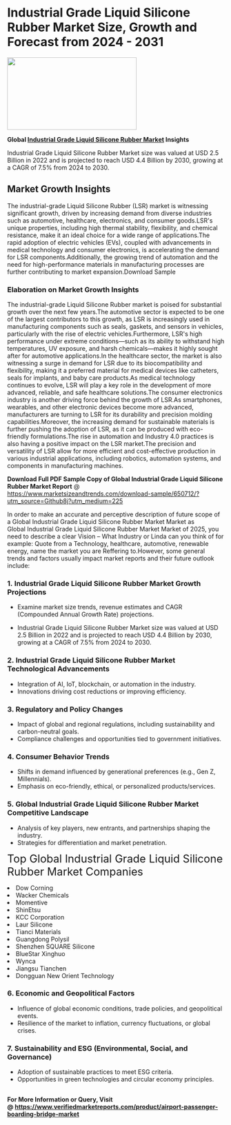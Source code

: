 <H1>Industrial Grade Liquid Silicone Rubber Market Size, Growth and Forecast from 2024 - 2031</H1><img class="aligncenter size-medium wp-image-584254" src="https://thirdeyenews.in/wp-content/uploads/2024/09/Global-Market-Research-300x168.jpeg" alt="" width="300" height="168" /><p><strong>Global&nbsp;<a href="https://www.marketsizeandtrends.com/download-sample/650712/?utm_source=Github8j?utm_medium=225">Industrial Grade Liquid Silicone Rubber Market</a> Insights</strong></p><p>Industrial Grade Liquid Silicone Rubber Market size was valued at USD 2.5 Billion in 2022 and is projected to reach USD 4.4 Billion by 2030, growing at a CAGR of 7.5% from 2024 to 2030.</p><p><h2>Market Growth Insights</h2> The industrial-grade Liquid Silicone Rubber (LSR) market is witnessing significant growth, driven by increasing demand from diverse industries such as automotive, healthcare, electronics, and consumer goods.LSR's unique properties, including high thermal stability, flexibility, and chemical resistance, make it an ideal choice for a wide range of applications.The rapid adoption of electric vehicles (EVs), coupled with advancements in medical technology and consumer electronics, is accelerating the demand for LSR components.Additionally, the growing trend of automation and the need for high-performance materials in manufacturing processes are further contributing to market expansion.Download Sample <h3>Elaboration on Market Growth Insights</h3> The industrial-grade Liquid Silicone Rubber market is poised for substantial growth over the next few years.The automotive sector is expected to be one of the largest contributors to this growth, as LSR is increasingly used in manufacturing components such as seals, gaskets, and sensors in vehicles, particularly with the rise of electric vehicles.Furthermore, LSR's high performance under extreme conditions—such as its ability to withstand high temperatures, UV exposure, and harsh chemicals—makes it highly sought after for automotive applications.In the healthcare sector, the market is also witnessing a surge in demand for LSR due to its biocompatibility and flexibility, making it a preferred material for medical devices like catheters, seals for implants, and baby care products.As medical technology continues to evolve, LSR will play a key role in the development of more advanced, reliable, and safe healthcare solutions.The consumer electronics industry is another driving force behind the growth of LSR.As smartphones, wearables, and other electronic devices become more advanced, manufacturers are turning to LSR for its durability and precision molding capabilities.Moreover, the increasing demand for sustainable materials is further pushing the adoption of LSR, as it can be produced with eco-friendly formulations.The rise in automation and Industry 4.0 practices is also having a positive impact on the LSR market.The precision and versatility of LSR allow for more efficient and cost-effective production in various industrial applications, including robotics, automation systems, and components in manufacturing machines.</p><p><span class=""><strong>Download Full PDF Sample Copy of Global Industrial Grade Liquid Silicone Rubber Market Report</strong> @ <a href="https://www.marketsizeandtrends.com/download-sample/650712/?utm_source=Github8j?utm_medium=225" target="_blank">https://www.marketsizeandtrends.com/download-sample/650712/?utm_source=Github8j?utm_medium=225</a></span></p><p>In order to make an accurate and perceptive description of future scope of a Global&nbsp;Industrial Grade Liquid Silicone Rubber Market Market as Global&nbsp;Industrial Grade Liquid Silicone Rubber Market Market of 2025, you need to describe a clear Vision &ndash; What Industry or Linda can you think of for example: Quote from a Technology, healthcare, automotive, renewable energy, name the market you are Reffering to.However, some general trends and factors usually impact market reports and their future outlook include:</p><h3>1.&nbsp;<strong>Industrial Grade Liquid Silicone Rubber Market Growth Projections</strong></h3><ul><li>Examine market size trends, revenue estimates and CAGR (Compounded Annual Growth Rate) projections.</li><li><p>Industrial Grade Liquid Silicone Rubber Market size was valued at USD 2.5 Billion in 2022 and is projected to reach USD 4.4 Billion by 2030, growing at a CAGR of 7.5% from 2024 to 2030.</p></li></ul><h3>2.&nbsp;<strong>Industrial Grade Liquid Silicone Rubber Market Technological Advancements</strong></h3><ul><li>Integration of AI, IoT, blockchain, or automation in the industry.</li><li>Innovations driving cost reductions or improving efficiency.</li></ul><h3>3.&nbsp;<strong>Regulatory and Policy Changes</strong></h3><ul><li>Impact of global and regional regulations, including sustainability and carbon-neutral goals.</li><li>Compliance challenges and opportunities tied to government initiatives.</li></ul><h3>4.&nbsp;<strong>Consumer Behavior Trends</strong></h3><ul><li>Shifts in demand influenced by generational preferences (e.g., Gen Z, Millennials).</li><li>Emphasis on eco-friendly, ethical, or personalized products/services.</li></ul><h3>5.&nbsp;<strong>Global Industrial Grade Liquid Silicone Rubber Market Competitive Landscape</strong></h3><ul><li>Analysis of key players, new entrants, and partnerships shaping the industry.</li><li>Strategies for differentiation and market penetration.</li></ul><p data-pm-slice="1 1 []"><span style="color: inherit; font-family: inherit; font-size: 25px;">Top Global Industrial Grade Liquid Silicone Rubber Market Companies</span></p><div class="" data-test-id=""><p><li>Dow Corning</li><li> Wacker Chemicals</li><li> Momentive</li><li> ShinEtsu</li><li> KCC Corporation</li><li> Laur Silicone</li><li> Tianci Materials</li><li> Guangdong Polysil</li><li> Shenzhen SQUARE Silicone</li><li> BlueStar Xinghuo</li><li> Wynca</li><li> Jiangsu Tianchen</li><li> Dongguan New Orient Technology</li></p></div><h3>6.&nbsp;<strong>Economic and Geopolitical Factors</strong></h3><ul><li>Influence of global economic conditions, trade policies, and geopolitical events.</li><li>Resilience of the market to inflation, currency fluctuations, or global crises.</li></ul><h3>7.&nbsp;<strong>Sustainability and ESG (Environmental, Social, and Governance)</strong></h3><ul><li>Adoption of sustainable practices to meet ESG criteria.</li><li>Opportunities in green technologies and circular economy principles.</li></ul><h2><strong style="font-size: 14px;">For More Information or Query, Visit @&nbsp;</strong><a style="background-color: #ffffff; font-size: 14px;" href="https://www.marketsizeandtrends.com/report/industrial-grade-liquid-silicone-rubber-market/" target="_blank">https://www.verifiedmarketreports.com/product/airport-passenger-boarding-bridge-market</a></h2>